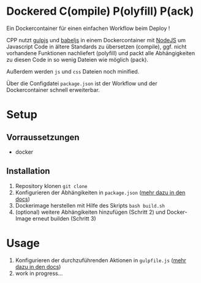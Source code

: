 # Dockered C(ompile) P(olyfill) P(ack)

Ein Dockercontainer für einen einfachen Workflow beim Deploy !

CPP nutzt <a href="https://gulpjs.com/">gulpjs</a> und <a href="https://babeljs.io">babeljs</a> in einem Dockercontainer mit <a href="https://nodejs.org/">NodeJS</a> um Javascript Code in ältere Standards zu übersetzen (compile), ggf. nicht vorhandene Funktionen nachliefert (polyfill) und packt alle Abhängigkeiten zu diesen Code in so wenig Dateien wie möglich (pack).

Außerdem werden `js` und `css` Dateien noch minified.

Über die Configdatei `package.json` ist der Workflow und der Dockercontainer schnell erweiterbar.

# Setup

## Vorraussetzungen

- docker

## Installation

1. Repository klonen `git clone`
2. Konfigurieren der Abhängikeiten in `package.json` (<a href="https://docs.npmjs.com/files/package.json">mehr dazu in den docs</a>)
3. Dockerimage herstellen mit Hilfe des Skripts `bash build.sh`
4. (optional) weitere Abhängikeiten hinzufügen (Schritt 2) und Docker-Image erneut builden (Schritt 3)

# Usage

1. Konfigurieren der durchzuführenden Aktionen in `gulpfile.js` (<a href="https://github.com/gulpjs/gulp/blob/v3.9.1/docs/API.md">mehr dazu in den docs</a>)
2. work in progress...
